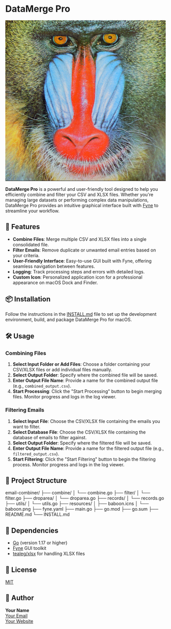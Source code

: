 # DataMerge Pro

![DataMerge Pro Logo](./resources/baboon.png)

**DataMerge Pro** is a powerful and user-friendly tool designed to help you efficiently combine and filter your CSV and XLSX files. Whether you're managing large datasets or performing complex data manipulations, DataMerge Pro provides an intuitive graphical interface built with [Fyne](https://fyne.io/) to streamline your workflow.

## 🚀 Features

- **Combine Files**: Merge multiple CSV and XLSX files into a single consolidated file.
- **Filter Emails**: Remove duplicate or unwanted email entries based on your criteria.
- **User-Friendly Interface**: Easy-to-use GUI built with Fyne, offering seamless navigation between features.
- **Logging**: Track processing steps and errors with detailed logs.
- **Custom Icon**: Personalized application icon for a professional appearance on macOS Dock and Finder.

## 📦 Installation

Follow the instructions in the [INSTALL.md](./INSTALL.md) file to set up the development environment, build, and package DataMerge Pro for macOS.

## 🛠 Usage

### Combining Files

1. **Select Input Folder or Add Files**: Choose a folder containing your CSV/XLSX files or add individual files manually.
2. **Select Output Folder**: Specify where the combined file will be saved.
3. **Enter Output File Name**: Provide a name for the combined output file (e.g., `combined_output.csv`).
4. **Start Processing**: Click the "Start Processing" button to begin merging files. Monitor progress and logs in the log viewer.

### Filtering Emails

1. **Select Input File**: Choose the CSV/XLSX file containing the emails you want to filter.
2. **Select Database File**: Choose the CSV/XLSX file containing the database of emails to filter against.
3. **Select Output Folder**: Specify where the filtered file will be saved.
4. **Enter Output File Name**: Provide a name for the filtered output file (e.g., `filtered_output.csv`).
5. **Start Filtering**: Click the "Start Filtering" button to begin the filtering process. Monitor progress and logs in the log viewer.

## 📂 Project Structure

email-combiner/ ├── combine/ │ └── combine.go ├── filter/ │ └── filter.go ├── droparea/ │ └── droparea.go ├── records/ │ └── records.go ├── utils/ │ └── utils.go ├── resources/ │ ├── baboon.icns │ └── baboon.png ├── fyne.yaml ├── main.go ├── go.mod ├── go.sum ├── README.md └── INSTALL.md

## 🧰 Dependencies

- [Go](https://golang.org/) (version 1.17 or higher)
- [Fyne](https://fyne.io/) GUI toolkit
- [tealeg/xlsx](https://github.com/tealeg/xlsx) for handling XLSX files

## 📄 License

[MIT](./LICENSE)

## 👤 Author

**Your Name**  
[Your Email](mailto:your.email@example.com)  
[Your Website](https://yourwebsite.com)
